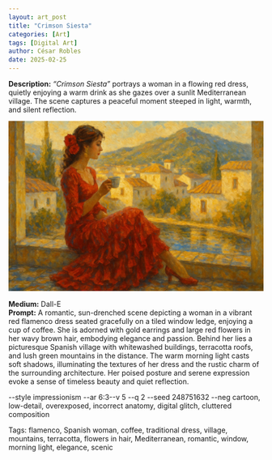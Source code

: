 ```yaml
---
layout: art_post
title: "Crimson Siesta"
categories: [Art]
tags: [Digital Art]
author: César Robles
date: 2025-02-25
---
```

**Description:** *“Crimson Siesta”* portrays a woman in a flowing red dress, quietly enjoying a warm drink as she gazes over a sunlit Mediterranean village. The scene captures a peaceful moment steeped in light, warmth, and silent reflection.

![Crimson Siesta](/imag/digital_art/crimson_siesta.jpg)

**Medium:** Dall-E\
**Prompt:** A romantic, sun-drenched scene depicting a woman in a vibrant red flamenco dress seated gracefully on a tiled window ledge, enjoying a cup of coffee. She is adorned with gold earrings and large red flowers in her wavy brown hair, embodying elegance and passion. Behind her lies a picturesque Spanish village with whitewashed buildings, terracotta roofs, and lush green mountains in the distance. The warm morning light casts soft shadows, illuminating the textures of her dress and the rustic charm of the surrounding architecture. Her poised posture and serene expression evoke a sense of timeless beauty and quiet reflection.

--style impressionism --ar 6:3--v 5 --q 2 --seed 248751632 --neg cartoon, low-detail, overexposed, incorrect anatomy, digital glitch, cluttered composition

Tags: flamenco, Spanish woman, coffee, traditional dress, village, mountains, terracotta, flowers in hair, Mediterranean, romantic, window, morning light, elegance, scenic